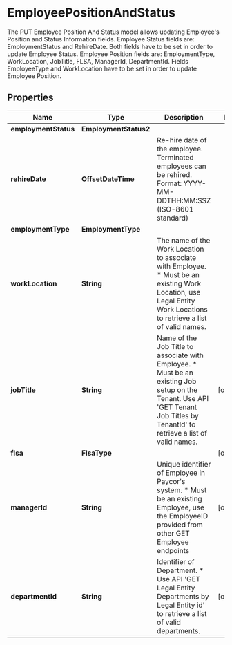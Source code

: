 

# EmployeePositionAndStatus

The PUT Employee Position And Status model allows updating Employee's Position and Status Information fields.  Employee Status fields are: EmploymentStatus and RehireDate. Both fields have to be set in order to update Employee Status. Employee Position fields are: EmploymentType, WorkLocation, JobTitle, FLSA, ManagerId, DepartmentId. Fields EmployeeType and WorkLocation have to be set in order to update Employee Position.

## Properties

| Name | Type | Description | Notes |
|------------ | ------------- | ------------- | -------------|
|**employmentStatus** | **EmploymentStatus2** |  |  |
|**rehireDate** | **OffsetDateTime** | Re-hire date of the employee. Terminated employees can be rehired.  Format: YYYY-MM-DDTHH:MM:SSZ  (ISO-8601 standard)  |  |
|**employmentType** | **EmploymentType** |  |  |
|**workLocation** | **String** | The name of the Work Location to associate with Employee.  * Must be an existing Work Location, use Legal Entity Work Locations to retrieve a list of valid names.              |  |
|**jobTitle** | **String** | Name of the Job Title to associate with Employee.  * Must be an existing Job setup on the Tenant. Use API &#39;GET Tenant Job Titles by TenantId&#39; to retrieve a list of valid names.              |  [optional] |
|**flsa** | **FlsaType** |  |  [optional] |
|**managerId** | **String** | Unique identifier of Employee in Paycor&#39;s system.  * Must be an existing Employee, use the EmployeeID provided from other GET Employee endpoints  |  [optional] |
|**departmentId** | **String** | Identifier of Department. * Use API &#39;GET Legal Entity Departments by Legal Entity id&#39; to retrieve a list of valid departments.              |  [optional] |



